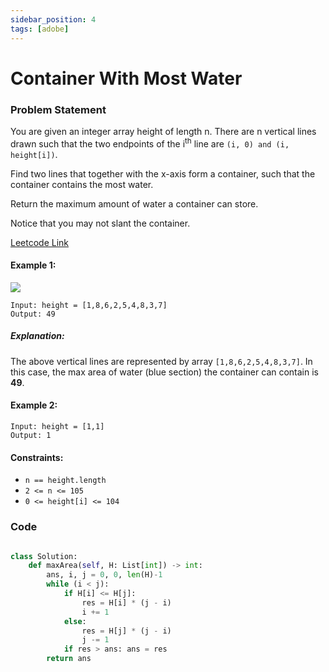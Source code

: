 ```yaml
---
sidebar_position: 4
tags: [adobe]
---
```


# Container With Most Water

### Problem Statement

You are given an integer array height of length n. There are n vertical lines drawn such that the two endpoints of the i<sup>th</sup> line are `(i, 0) and (i, height[i])`.

Find two lines that together with the x-axis form a container, such that the container contains the most water.

Return the maximum amount of water a container can store.

Notice that you may not slant the container.

[Leetcode Link](https://leetcode.com/problems/container-with-most-water/)

#### Example 1:

![](https://s3-lc-upload.s3.amazonaws.com/uploads/2018/07/17/question_11.jpg)

```
Input: height = [1,8,6,2,5,4,8,3,7]
Output: 49
```

##### Explanation:

The above vertical lines are represented by array `[1,8,6,2,5,4,8,3,7]`. In this case, the max area of water (blue section) the container can contain is **49**.

#### Example 2:

```
Input: height = [1,1]
Output: 1
```

#### Constraints:

- `n == height.length`
- `2 <= n <= 105`
- `0 <= height[i] <= 104`

### Code

```python title="Python Code"

class Solution:
    def maxArea(self, H: List[int]) -> int:
        ans, i, j = 0, 0, len(H)-1
        while (i < j):
            if H[i] <= H[j]:
                res = H[i] * (j - i)
                i += 1
            else:
                res = H[j] * (j - i)
                j -= 1
            if res > ans: ans = res
        return ans

```
